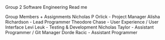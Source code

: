 Group 2 Software Engineering Read me

Group Members + Assignments
Nicholas P Orlick - Project Manager
Alisha Richardson - Lead Programmer
Theodore Chase - User Experience / User Interface
Levi Leuk - Testing & Development
Nicholas Taylor - Assistant Programmer / Git Manager
Dorde Racic - Assistant Programmer
